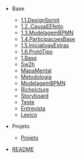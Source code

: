 
- Base
  - [1.1.DesignSprint](Base/1.1.DesignSprint.md)
  - [1.2..CausaEEfeito](Base/1.2..CausaEEfeito.md)
  - [1.3.ModelagemBPMN](Base/1.3.ModelagemBPMN.md)
  - [1.4.ParticipacoesBase](Base/1.4.ParticipacoesBase.md)
  - [1.5.IniciativasExtras](Base/1.5.IniciativasExtras.md)
  - [1.6.ProtóTipo](Base/1.6.Protótipo.md)
  - [1.Base](Base/1.Base.md)
  - [5w2h](Base/5w2h.md)
  - [MapaMental](Base/MapaMental.md)
  - [Metodologia](Base/Metodologia.md)
  - [ModelagemBPMN](Base/ModelagemBPMN.md)
  - [Richpicture](Base/Richpicture.md)
  - [Storyboard](Base/Storyboard.md)
  - [Teste](Base/assets/Teste.md)
  - [Entrevista](Base/entrevista.md)
  - [Lexico](Base/lexico.md)

- Projeto
  - [Projeto](Projeto/Projeto.md)

- [README](README.md)
